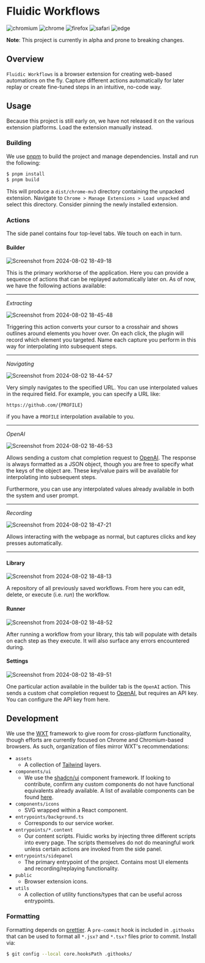 # Fluidic Workflows

![chromium](https://img.shields.io/badge/supported-chromium-blue)
![chrome](https://img.shields.io/badge/supported-chrome-blue)
![firefox](https://img.shields.io/badge/pending-firefox-orange)
![safari](https://img.shields.io/badge/pending-safari-orange)
![edge](https://img.shields.io/badge/pending-edge-orange)

**Note**: This project is currently in alpha and prone to breaking changes.

## Overview

`Fluidic Workflows` is a browser extension for creating web-based automations
on the fly. Capture different actions automatically for later replay or create
fine-tuned steps in an intuitive, no-code way.

## Usage

Because this project is still early on, we have not released it on the various
extension platforms. Load the extension manually instead.

### Building

We use [pnpm](https://pnpm.io/) to build the project and manage dependencies.
Install and run the following:

```bash
$ pnpm install
$ pnpm build
```

This will produce a `dist/chrome-mv3` directory containing the unpacked
extension. Navigate to `Chrome > Manage Extensions > Load unpacked` and select
this directory. Consider pinning the newly installed extension.

### Actions

The side panel contains four top-level tabs. We touch on each in turn.

#### Builder

![Screenshot from 2024-08-02 18-49-18](https://github.com/user-attachments/assets/4206bb0d-3ad0-4011-b9d3-f1912168f5ee)

This is the primary workhorse of the application. Here you can provide a sequence
of actions that can be replayed automatically later on. As of now, we have the
following actions available:

---

*Extracting*

![Screenshot from 2024-08-02 18-45-48](https://github.com/user-attachments/assets/f1f149c7-077e-4d29-bbc1-e5d562b46fc8)

Triggering this action converts your cursor to a crosshair and shows outlines
around elements you hover over. On each click, the plugin will record which element
you targeted. Name each capture you perform in this way for interpolating into
subsequent steps.

---

*Navigating*

![Screenshot from 2024-08-02 18-44-57](https://github.com/user-attachments/assets/ef71f4d3-ffae-4bac-8550-6403fb16db83)

Very simply navigates to the specified URL. You can use interpolated values in
the required field. For example, you can specify a URL like:

```
https://github.com/{PROFILE}
```

if you have a `PROFILE` interpolation available to you.

---

*OpenAI*

![Screenshot from 2024-08-02 18-46-53](https://github.com/user-attachments/assets/c3394c3a-ae2c-4539-8aea-46295a71172d)

Allows sending a custom chat completion request to [OpenAI](https://openai.com/).
The response is always formatted as a JSON object, though you are free to specify
what the keys of the object are. These key/value pairs will be available for
interpolating into subsequent steps.

Furthermore, you can use any interpolated values already available in both the
system and user prompt.

---

*Recording*

![Screenshot from 2024-08-02 18-47-21](https://github.com/user-attachments/assets/26116954-d78f-454a-bbfb-aaa64e68aacd)

Allows interacting with the webpage as normal, but captures clicks and key presses
automatically.

---

#### Library

![Screenshot from 2024-08-02 18-48-13](https://github.com/user-attachments/assets/af06935d-5ea9-4de5-8406-4b55e100350d)

A repository of all previously saved workflows. From here you can edit, delete, or
execute (i.e. *run*) the workflow.

#### Runner

![Screenshot from 2024-08-02 18-48-52](https://github.com/user-attachments/assets/f9cc2e3a-0102-4cdb-b514-e4259ff1a59b)

After running a workflow from your library, this tab will populate with details on
each step as they execute. It will also surface any errors encountered during.

#### Settings

![Screenshot from 2024-08-02 18-49-51](https://github.com/user-attachments/assets/d405f663-e8d3-4288-9f1d-a8964dc4b057)

One particular action available in the builder tab is the `OpenAI` action. This
sends a custom chat completion request to [OpenAI](https://openai.com/), but
requires an API key. You can configure the API key from here.

## Development

We use the [WXT](https://wxt.dev/) framework to give room for cross-platform
functionality, though efforts are currently focused on Chrome and Chromium-based
browsers. As such, organization of files mirror WXT's recommendations:

* `assets`
  * A collection of [Tailwind](https://tailwindcss.com/) layers.
* `components/ui`
  * We use the [shadcn/ui](https://ui.shadcn.com/) component framework. If
    looking to contribute, confirm any custom components do not have functional
    equivalents already available. A list of available components can be found
    [here](https://ui.shadcn.com/docs/components/).
* `components/icons`
  * SVG wrapped within a React component.
* `entrypoints/background.ts`
  * Corresponds to our service worker.
* `entrypoints/*.content`
  * Our content scripts. Fluidic works by injecting three different scripts into
    every page. The scripts themselves do not do meaningful work unless certain
    actions are invoked from the side panel.
* `entrypoints/sidepanel`
  * The primary entrypoint of the project. Contains most UI elements and
    recording/replaying functionality.
* `public`
  * Browser extension icons.
* `utils`
  * A collection of utility functions/types that can be useful across entrypoints.

### Formatting

Formatting depends on [prettier](https://prettier.io/). A `pre-commit` hook is
included in `.githooks` that can be used to format all `*.jsx?` and `*.tsx?`
files prior to commit. Install via:
```bash
$ git config --local core.hooksPath .githooks/
```
